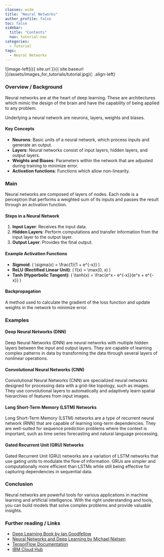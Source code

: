 ```yaml
---
classes: wide
title: "Neural Networks"
author_profile: false
toc: false
sidebar:
  title: "Contents"
  nav: tutorial-nav
categories:
  - Tutorial
tags:
  - Neural Networks
---
```



![image-left]({{ site.url }}{{ site.baseurl }}/assets/images_for_tutorials/tutorial.jpg){: .align-left}

<h3>Overview / Background</h3>

Neural networks are at the heart of deep learning.  These are architectures which mimic the design of the brain and have the capability of being applied to any problem.  

Underlying a neural network are neurons, layers, weights and biases.

#### Key Concepts
- **Neurons**: Basic units of a neural network, which process inputs and generate an output.
- **Layers**: Neural networks consist of input layers, hidden layers, and output layers.
- **Weights and Biases**: Parameters within the network that are adjusted during training to minimize error.
- **Activation functions**: Functions which allow non-linearity.

<h3>Main</h3>

Neural networks are composed of layers of nodes. Each node is a perceptron that performs a weighted sum of its inputs and passes the result through an activation function.

#### Steps in a Neural Network
1. **Input Layer**: Receives the input data.
2. **Hidden Layers**: Perform computations and transfer information from the input layer to the output layer.
3. **Output Layer**: Provides the final output.

#### Example Activation Functions
- **Sigmoid**: \( \sigma(x) = \frac{1}{1 + e^{-x}} \)
- **ReLU (Rectified Linear Unit)**: \( f(x) = \max(0, x) \)
- **Tanh (Hyperbolic Tangent)**: \( \tanh(x) = \frac{e^x - e^{-x}}{e^x + e^{-x}} \)

#### Backpropagation
A method used to calculate the gradient of the loss function and update weights in the network to minimize error.

<h3>Examples</h3>

#### Deep Neural Networks (DNN)
Deep Neural Networks (DNN) are neural networks with multiple hidden layers between the input and output layers. They are capable of learning complex patterns in data by transforming the data through several layers of nonlinear operations.

#### Convolutional Neural Networks (CNN)
Convolutional Neural Networks (CNN) are specialized neural networks designed for processing data with a grid-like topology, such as images. They use convolutional layers to automatically and adaptively learn spatial hierarchies of features from input images.

#### Long Short-Term Memory (LSTM) Networks
Long Short-Term Memory (LSTM) networks are a type of recurrent neural network (RNN) that are capable of learning long-term dependencies. They are well-suited for sequence prediction problems where the context is important, such as time series forecasting and natural language processing.

#### Gated Recurrent Unit (GRU) Networks
Gated Recurrent Unit (GRU) networks are a variation of LSTM networks that use gating units to modulate the flow of information. GRUs are simpler and computationally more efficient than LSTMs while still being effective for capturing dependencies in sequential data.

<h3>Conclusion</h3>

Neural networks are powerful tools for various applications in machine learning and artificial intelligence. With the right understanding and tools, you can build models that solve complex problems and provide valuable insights.

<h3>Further reading / Links</h3>

- [Deep Learning Book by Ian Goodfellow](http://www.deeplearningbook.org/)
- [Neural Networks and Deep Learning by Michael Nielsen](http://neuralnetworksanddeeplearning.com/)
- [TensorFlow Documentation](https://www.tensorflow.org/)
- [IBM Cloud Hub](https://www.ibm.com/cloud/learn/neural-networks)
